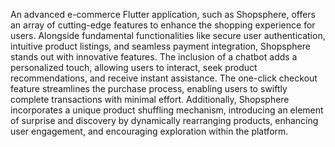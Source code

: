 

An advanced e-commerce Flutter application, such as Shopsphere, offers an array of cutting-edge features to enhance the shopping experience for users. 
Alongside fundamental functionalities like secure user authentication, intuitive product listings, and seamless payment integration, Shopsphere stands out with innovative features.
The inclusion of a chatbot adds a personalized touch, allowing users to interact, seek product recommendations, and receive instant assistance.
The one-click checkout feature streamlines the purchase process, enabling users to swiftly complete transactions with minimal effort. Additionally,
Shopsphere incorporates a unique product shuffling mechanism, introducing an element of surprise and discovery by dynamically rearranging products, enhancing user engagement, 
and encouraging exploration within the platform.

